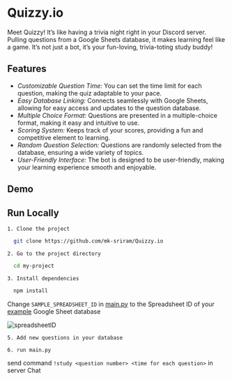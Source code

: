 # Quizzy.io

Meet Quizzy! It’s like having a trivia night right in your Discord server. Pulling questions from a Google Sheets database, it makes learning feel like a game. It’s not just a bot, it’s your fun-loving, trivia-toting study buddy!

## Features

- _Customizable Question Time:_ You can set the time limit for each question, making the quiz adaptable to your pace.
- _Easy Database Linking:_ Connects seamlessly with Google Sheets, allowing for easy access and updates to the question database.
- _Multiple Choice Format:_ Questions are presented in a multiple-choice format, making it easy and intuitive to use.
- _Scoring System:_ Keeps track of your scores, providing a fun and competitive element to learning.
- _Random Question Selection:_ Questions are randomly selected from the database, ensuring a wide variety of topics.
- _User-Friendly Interface:_ The bot is designed to be user-friendly, making your learning experience smooth and enjoyable.

## Demo

## Run Locally

`1. Clone the project`

```bash
  git clone https://github.com/mk-sriram/Quizzy.io
```

`2. Go to the project directory`

```bash
  cd my-project
```

`3. Install dependencies`

```bash
  npm install
```

Change `SAMPLE_SPREADSHEET_ID` in [main.py](https://github.com/mk-sriram/Quizzy.io/blob/main/first.py) to the Spreadsheet ID of your [example](https://docs.google.com/spreadsheets/d/1n7t6AKuqujrja0Zc7C9x8qRV0CU5O-H9ki08VclHfE4/edit?usp=sharing) Google Sheet database

![spreadsheetID](https://github.com/mk-sriram/Quizzy.io/blob/main/assets/spredsheet%20iD%20.png)

`5. Add new questions in your database`

`6. run main.py`

send command `!study <question number> <time for each question>` in server Chat
